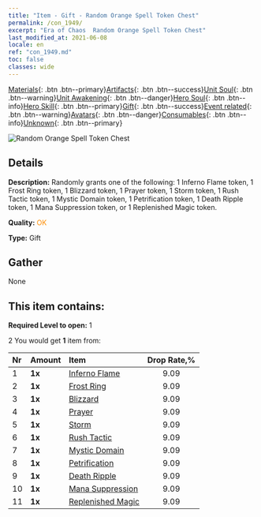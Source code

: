 ```yaml
---
title: "Item - Gift - Random Orange Spell Token Chest"
permalink: /con_1949/
excerpt: "Era of Chaos  Random Orange Spell Token Chest"
last_modified_at: 2021-06-08
locale: en
ref: "con_1949.md"
toc: false
classes: wide
---
```

 [Materials](/Items/){: .btn .btn--primary}[Artifacts](/Items/Artifacts/){: .btn .btn--success}[Unit Soul](/Items/UnitSoul/){: .btn .btn--warning}[Unit Awakening](/Items/UnitAwakening/){: .btn .btn--danger}[Hero Soul](/Items/HeroSoul/){: .btn .btn--info}[Hero Skill](/Items/HeroSkill/){: .btn .btn--primary}[Gift](/Items/Gift/){: .btn .btn--success}[Event related](/Items/Events/){: .btn .btn--warning}[Avatars](/Items/Avatars/){: .btn .btn--danger}[Consumables](/Items/Consumables/){: .btn .btn--info}[Unknown](/Items/Unknown/){: .btn .btn--primary}

 ![Random Orange Spell Token Chest](/images/t/i_7012.png)

## Details
 **Description:** Randomly grants one of the following: 1 Inferno Flame token, 1 Frost Ring token, 1 Blizzard token, 1 Prayer token, 1 Storm token, 1 Rush Tactic token, 1 Mystic Domain token, 1 Petrification token, 1 Death Ripple token, 1 Mana Suppression token, or 1 Replenished Magic token.

 **Quality:** <span style="color: #FF8C00">OK</span>

 **Type:** Gift

## Gather

  None

## This item contains:

 **Required Level to open:** 1

 2 You would get **1** item  from:

  | Nr | Amount |     Item    | Drop Rate,% |
  |:---|:-------|:------------|:---------:|
  | 1 |  **1x** | [Inferno Flame](/Items/her_406/) | 9.09 | 
  | 2 |  **1x** | [Frost Ring](/Items/her_421/) | 9.09 | 
  | 3 |  **1x** | [Blizzard](/Items/her_423/) | 9.09 | 
  | 4 |  **1x** | [Prayer](/Items/her_432/) | 9.09 | 
  | 5 |  **1x** | [Storm](/Items/her_445/) | 9.09 | 
  | 6 |  **1x** | [Rush Tactic](/Items/her_450/) | 9.09 | 
  | 7 |  **1x** | [Mystic Domain](/Items/her_470/) | 9.09 | 
  | 8 |  **1x** | [Petrification](/Items/her_471/) | 9.09 | 
  | 9 |  **1x** | [Death Ripple](/Items/her_456/) | 9.09 | 
  | 10 |  **1x** | [Mana Suppression](/Items/her_480/) | 9.09 | 
  | 11 |  **1x** | [Replenished Magic](/Items/her_482/) | 9.09 | 
